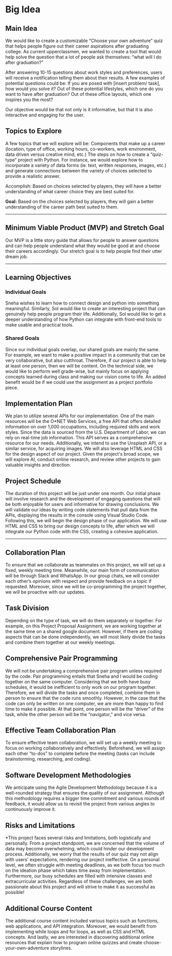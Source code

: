 # Big Idea

## Main Idea
We would like to create a customizable “Choose your own adventure” quiz that helps people figure out their career aspirations after graduating college. As current upperclassmen, we wanted to create a tool that would help solve the question that a lot of people ask themselves: “what will I do after graduation?” 

After answering 10-15 questions about work styles and preferences, users will receive a notification telling them about their results. A few examples of potential questions could be:
If you are posed with [insert problem/ task], how would you solve it?
Out of these potential lifestyles, which one do you want to have after graduation?
Out of these office layouts, which one inspires you the most?


Our objective would be that not only is it informative, but that it is also interactive and engaging for the user. 


## Topics to Explore

A few topics that we will explore will be:
Components that make up a career (location, type of office, working hours, co-workers, work environment, data driven versus creative mind, etc.)
The steps on how to create a “quiz-type” project with Python. For instance, we would explore how to incorporate a variety of data forms (ie: text, written responses, images, etc.) and generate connections between the variety of choices selected to provide a realistic answer.

Accomplish: Based on choices selected by players, they will have a better understanding of what career choice they are best suited for. 


**Goal:** Based on the choices selected by players, they will gain a better understanding of the career path best suited to them.

---

## Minimum Viable Product (MVP) and Stretch Goal

Our MVP is a little story guide that allows for people to answer questions and can help people understand what they would be good at and choose their careers accordingly. Our stretch goal is to help people find their utter dream job.

---

## Learning Objectives

### Individual Goals

Sneha wishes to learn how to connect design and python into something meaningful. Similarly, Sol would like to create an interesting project that can genuinely help people program their life. Additionally, Sol would like to get a deeper understanding of how Python can integrate with front-end tools to make usable and practical tools. 

### Shared Goals

Since our individual goals overlap, our shared goals are mainly the same. For example, we want to make a positive impact in a community that can be very collaborative, but also cutthroat. Therefore, if our project is able to help at least one person, then we will be content. On the technical side, we would like to perform well grade-wise, but mainly focus on applying concepts learned during class and making our vision come to life. An added benefit would be if we could use the assignment as a project portfolio piece. 

## Implementation Plan

We plan to utilize several APIs for our implementation. One of the main resources will be the O*NET Web Services, a free API that offers detailed information on over 1,000 occupations, including required skills and work styles. Since the data is sourced from the U.S. Department of Labor, we can rely on real-time job information. This API serves as a comprehensive resource for our needs. Additionally, we intend to use the Unsplash API, or a similar service, for acquiring images. We will also leverage HTML and CSS for the design aspect of our project. Given the project's broad scope, we will explore AI, conduct online research, and review other projects to gain valuable insights and direction.


## Project Schedule

The duration of this project will be just under one month. Our initial phase will involve research and the development of engaging questions that will be both enjoyable for users and informative for drawing conclusions. We will validate our ideas by writing code statements that pull data from the APIs, displaying the results in the console using Visual Studio Code. Following this, we will begin the design phase of our application. We will use HTML and CSS to bring our design concepts to life, after which we will integrate our Python code with the CSS, creating a cohesive application.

---

## Collaboration Plan

To ensure that we collaborate as teammates on this project, we will set up a fixed, weekly meeting time. Meanwhile, our main form of communication will be through Slack and WhatsApp. In our group chats, we will consider each other’s opinions with respect and provide feedback on a topic if requested. Moreover, since we will be co-programming the project together, we will be proactive with our updates.

## Task Division

Depending on the type of task, we will do them separately or together. For example, on this Project Proposal Assignment, we are working together at the same time on a shared google document. However, if there are coding aspects that can be done independently, we will most likely divide the tasks and combine them together at our weekly meetings.  

## Comprehensive Pair Programming

We will not be undertaking a comprehensive pair program unless required by the code. Pair programming entails that Sneha and I would be coding together on the same computer. Considering that we both have busy schedules, it would be inefficient to only work on our program together. Therefore, we will divide the tasks and once completed, combine them in person to ensure that the code runs smoothly. However, in the case that the code can only be written on one computer, we are more than happy to find time to make it possible. At that point, one person will be the “driver” of the task, while the other person will be the “navigator,” and vice versa.

## Effective Team Collaboration Plan

To ensure effective team collaboration, we will set up a weekly meeting to focus on working collaboratively and effectively. Beforehand, we will assign each other “to-dos” to complete before the meeting (tasks can include brainstorming, researching, and coding).

## Software Development Methodologies

We anticipate using the Agile Development Methodology because it is a well-rounded strategy that ensures the quality of our assignment. Although this methodology requires a bigger time commitment and various rounds of feedback, it would allow us to revisit the project from various angles to continuously improve it. 

## Risks and Limitations

*This project faces several risks and limitations, both logistically and personally. From a project standpoint, we are concerned that the volume of data may become overwhelming, which could hinder our development process. Additionally, we worry that the results of our quiz may not align with users' expectations, rendering our project ineffective. On a personal level, we often struggle with meeting deadlines, as we both focus too much on the ideation phase which takes time away from implementation. Furthermore, our busy schedules are filled with intensive classes and extracurricular activities. Regardless of these challenges, we are both passionate about this project and will strive to make it as successful as possible!

## Additional Course Content

The additional course content included various topics such as functions, web applications, and API integration. Moreover, we would benefit from implementing while loops and for loops, as well as CSS and HTML concepts. And lastly, we are interested in discovering additional online resources that explain how to program online quizzes and create choose-your-own-adventure storylines.
